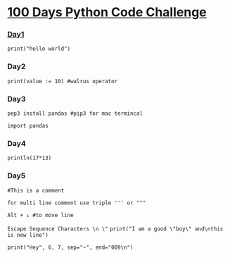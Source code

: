 # [100 Days Python Code Challenge](https://www.youtube.com/playlist?list=PLu0W_9lII9agwh1XjRt242xIpHhPT2llg)

### [Day1](https://replit.com/@shanraisshan/Day1Python#main.py)

```print("hello world")```

### Day2

```print(value := 10) #walrus operator```

### Day3

```pep3 install pandas #pip3 for mac termincal```

```import pandas```

### Day4

```println(17*13)```

### Day5

```#This is a comment```

```for multi line comment use triple ''' or """```

```Alt + ↓ #to move line```

```Escape Sequence Characters \n \"``` 
```print("I am a good \"boy\" and\nthis is new line")```

```print("Hey", 6, 7, sep="~", end="009\n")```




